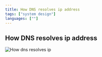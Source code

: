 ```yaml
---
title: How DNS resolves ip address
tags: ["system design"]
languages: [""]
---
```


## How DNS resolves ip address

![How dns resolves ip](https://raw.githubusercontent.com/AndersDeath/holy-theory/main/images/03-how-dns-resolves-ip.png)
